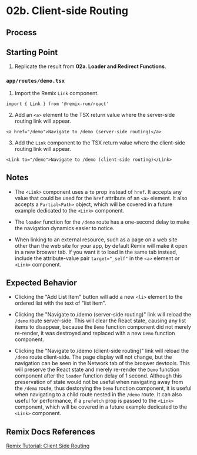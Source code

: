 # 02b. Client-side Routing

## Process

## Starting Point

1. Replicate the result from **02a. Loader and Redirect Functions**.

### `app/routes/demo.tsx`

1. Import the Remix `Link` component.

```tsx
import { Link } from '@remix-run/react'
```

2. Add an `<a>` element to the TSX return value where the server-side routing link will appear.

```tsx
<a href="/demo">Navigate to /demo (server-side routing)</a>
```

3. Add the `Link` component to the TSX return value where the client-side routing link will appear.

```tsx
<Link to="/demo">Navigate to /demo (client-side routing)</Link>
```

## Notes

- The `<Link>` component uses a `to` prop instead of `href`. It accepts any value that could be used for the `href` attribute of an `<a>` element. It also accepts a `Partial<Path>` object, which will be covered in a future example dedicated to the `<Link>` component.

- The `loader` function for the `/demo` route has a one-second delay to make the navigation dynamics easier to notice.

- When linking to an external resource, such as a page on a web site other than the web site for your app, by default Remix will make it open in a new broswer tab. If you want it to load in the same tab instead, include the attribute-value pair `target="_self"` in the `<a>` element or `<Link>` component.

## Expected Behavior

- Clicking the "Add List Item" button will add a new `<li>` element to the ordered list with the text of "list item".

- Clicking the "Navigate to /demo (server-side routing)" link will reload the `/demo` route server-side. This will clear the React state, causing any list items to disappear, because the `Demo` function component did not merely re-render, it was destroyed and replaced with a new `Demo` function component.

- Clicking the "Navigate to /demo (client-side routing)" link will reload the `/demo` route client-side. The page display will not change, but the navigation can be seen in the Network tab of the broswer devtools. This will preserve the React state and merely re-render the `Demo` function component after the `loader` function delay of 1 second. Although this preservation of state would not be useful when navigating away from the `/demo` route, thus destorying the `Demo` function component, it is useful when navigating to a child route nested in the `/demo` route. It can also useful for performance, if a `prefetch` prop is passed to the `<Link>` component, which will be covered in a future example dedicated to the `<Link>` component.

## Remix Docs References

[Remix Tutorial: Client Side Routing](https://remix.run/docs/en/main/start/tutorial#client-side-routing)
